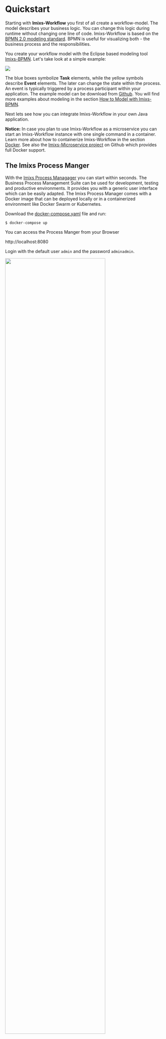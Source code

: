 # Quickstart

Starting with **Imixs-Workflow** you first of all create a workflow-model. The model describes your business logic. You can change this  logic during runtime without changing one line of code.
Imixs-Workflow is based on the [BPMN 2.0 modeling standard](http://www.bpmn.org/). BPMN is useful for visualizing both - the business process and the responsibilities. 

You create your workflow model with the Eclipse based modeling tool [Imixs-BPMN](./modelling/). Let's take look at a simple example:

<img src="./images/modelling/order-01.png" />

The blue boxes symbolize **Task** elements, while the yellow symbols describe **Event** elements. The later can change the state within the process.
An event is typically triggered by a process participant within your application. The example model can be download from [Github](https://github.com/imixs/imixs-workflow/tree/master/src/site/resources/bpmn). You will find more examples about modeling in the section [How to Model with Imixs-BPMN](./modelling/howto.html).

Next lets see how you can integrate Imixs-Workflow in your own Java application. 

**Notice:** In case you plan to use Imixs-Workflow as a microservice you can start an Imixs-Workflow instance with one single command in a container. Learn more about how to containerize Imixs-Workflow in the section [Docker](docker.html). See also the [Imixs-Microservice project](https://github.com/imixs/imixs-microservice) on Github which provides full Docker support.

## The Imixs Process Manger

With the [Imixs Process Managager](https://github.com/imixs/imixs-process-manager) you can start within seconds. The Business Process Management Suite can be used for development, testing and productive environments. It provides you with a generic user interface which can be easily adapted. The Imixs Process Manager comes with a Docker image that can be deployed locally or in a containerized environment like Docker Swarm or Kubernetes. 

Download the [docker-compose.yaml](https://raw.githubusercontent.com/imixs/imixs-process-manager/master/docker-compose.yaml) file and run:

	$ docker-compose up

You can access the Process Manger from your Browser

http://localhost:8080

Login with the default user `admin` and the password `adminadmin`. 

<img class="screenshot" src="./images/process-manager-002.png" width="80%" />

Find more about the Imixs Process Manager on [GitHub](https://github.com/imixs/imixs-process-manager).

## How to Integrate Imixs-Workflow into you Business Application

The Imixs-Workflow engine is based on Jakarta EE and so it can be integrated easily into a business application by just adding the maven depdencies:

		<dependency>
			<groupId>org.imixs.workflow</groupId>
			<artifactId>imixs-workflow-engine</artifactId>
			<version>${org.imixs.workflow.version}</version>
		</dependency>
		<dependency>
			<groupId>org.imixs.workflow</groupId>
			<artifactId>imixs-workflow-jax-rs</artifactId>
			<version>${org.imixs.workflow.version}</version>
		</dependency>
		<dependency>
			<groupId>org.imixs.workflow</groupId>
			<artifactId>imixs-workflow-index-lucene</artifactId>
			<version>${org.imixs.workflow.version}</version>
		</dependency>


From you code you can access the Imixs-Workflow engine by injection.

Let's see what this looks like in your Java code:

	@EJB
	private org.imixs.workflow.engine.WorkflowService workflowService;

	ItemCollection workitem=new ItemCollection().model("1.0.0").task(1000).event(10);
	// assign some business data...
	workitem.setItemValue("_customer","M. Melman");
	workitem.setItemValue("_ordernumber",20051234);
	// process the workitem
	workitem = workflowService.processWorkItem(workitem);


1. You inject the Workflow Engine with the annotation @EJB. 
2. Next you create a new business object and assign it to your model. 
3. You also can add your own business data. 
4. Finally you 'process' your object. 

From now on the newly created **Process Instance** is under the control of your business model. 
After you have created a new process instance you can use the _UniqueID_ to access the instance later: 
   
    String uniqueID=workitem.getUnqiueID();
    ....
    // load the instance
    ItemCollection workitem=workflowService.getWorkItem(unqiueID);
    ....

Depending on the design of your workflow model a process instance can be assigned to a team or a single process participant. E.g. the method _getWorkListByOwner_ can be used to select all process instances belonging to
a specified participant:

	List<ItemCollection> result=workflowService.getWorkListByOwner("melman", "workitem", 30, 0,null,false);  

See the documentation of the [WorkflowService](engine/workflowservice.html) for more details. 


## What's Next...

Continue reading more about:

 * [How to Model with Imixs-BPMN](./modelling/howto.html)
 * [How to Manage your Business Data](./quickstart/workitem.html)
 * [Why You Should Use Imixs-Workflow](./quickstart/why.html)
 * [What Means Human Centric Workflow?](./quickstart/human.html)
 * [Imixs-BPMN - The Modeler User Guide](./modelling/index.html)
 * [The Imixs-Workflow Plugin API](./engine/plugins/index.html)
 * [The Imixs-Workflow Rest API](./restapi/index.html)
 
